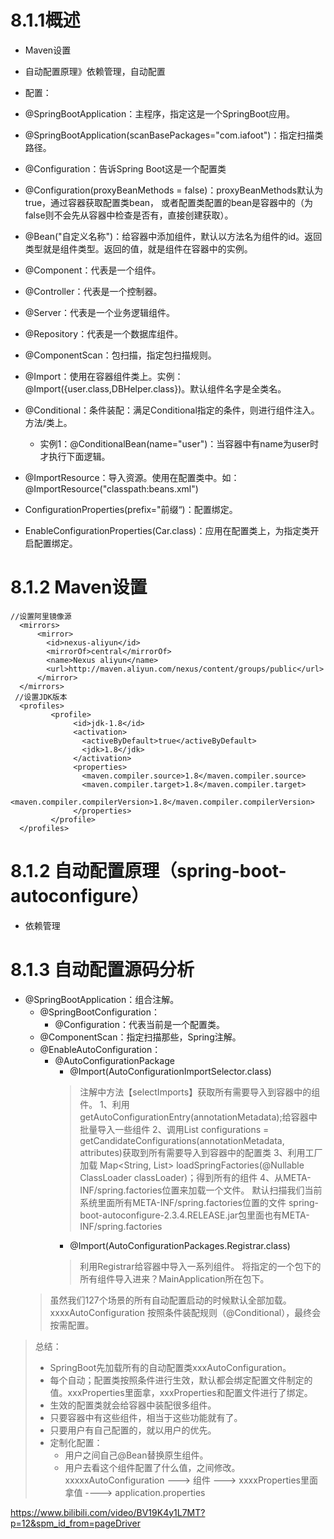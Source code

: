 # 8.1.1概述
* Maven设置
* 自动配置原理》依赖管理，自动配置

* 配置：
* @SpringBootApplication：主程序，指定这是一个SpringBoot应用。
* @SpringBootApplication(scanBasePackages="com.iafoot")：指定扫描类路径。
* @Configuration：告诉Spring Boot这是一个配置类
* @Configuration(proxyBeanMethods = false)：proxyBeanMethods默认为true，通过容器获取配置类bean，
  或者配置类配置的bean是容器中的（为false则不会先从容器中检查是否有，直接创建获取）。
* @Bean("自定义名称")：给容器中添加组件，默认以方法名为组件的id。返回类型就是组件类型。返回的值，就是组件在容器中的实例。
* @Component：代表是一个组件。
* @Controller：代表是一个控制器。
* @Server：代表是一个业务逻辑组件。
* @Repository：代表是一个数据库组件。
* @ComponentScan：包扫描，指定包扫描规则。
* @Import：使用在容器组件类上。实例：@Import({user.class,DBHelper.class})。默认组件名字是全类名。
* @Conditional：条件装配：满足Conditional指定的条件，则进行组件注入。方法/类上。
    * 实例1：@ConditionalBean(name="user")：当容器中有name为user时才执行下面逻辑。
* @ImportResource：导入资源。使用在配置类中。如：@ImportResource("classpath:beans.xml")
* ConfigurationProperties(prefix="前缀“)：配置绑定。
* EnableConfigurationProperties(Car.class)：应用在配置类上，为指定类开启配置绑定。






# 8.1.2 Maven设置
```aidl
//设置阿里镜像源
  <mirrors>
      <mirror>
        <id>nexus-aliyun</id>
        <mirrorOf>central</mirrorOf>
        <name>Nexus aliyun</name>
        <url>http://maven.aliyun.com/nexus/content/groups/public</url>
      </mirror>
  </mirrors>
 //设置JDK版本
  <profiles>
         <profile>
              <id>jdk-1.8</id>
              <activation>
                <activeByDefault>true</activeByDefault>
                <jdk>1.8</jdk>
              </activation>
              <properties>
                <maven.compiler.source>1.8</maven.compiler.source>
                <maven.compiler.target>1.8</maven.compiler.target>
                <maven.compiler.compilerVersion>1.8</maven.compiler.compilerVersion>
              </properties>
         </profile>
  </profiles>
```

# 8.1.2 自动配置原理（spring-boot-autoconfigure）
* 依赖管理

# 8.1.3 自动配置源码分析
* @SpringBootApplication：组合注解。
  * @SpringBootConfiguration：
    * @Configuration：代表当前是一个配置类。
  * @ComponentScan：指定扫描那些，Spring注解。
  * @EnableAutoConfiguration：
    * @AutoConfigurationPackage 
      * @Import(AutoConfigurationImportSelector.class)
      > 注解中方法【selectImports】获取所有需要导入到容器中的组件。
      > 1、利用getAutoConfigurationEntry(annotationMetadata);给容器中批量导入一些组件
      > 2、调用List<String> configurations = getCandidateConfigurations(annotationMetadata, attributes)获取到所有需要导入到容器中的配置类
      > 3、利用工厂加载 Map<String, List<String>> loadSpringFactories(@Nullable ClassLoader classLoader)；得到所有的组件
      > 4、从META-INF/spring.factories位置来加载一个文件。
      > 默认扫描我们当前系统里面所有META-INF/spring.factories位置的文件
      > spring-boot-autoconfigure-2.3.4.RELEASE.jar包里面也有META-INF/spring.factories
      * @Import(AutoConfigurationPackages.Registrar.class)
      > 利用Registrar给容器中导入一系列组件。
      > 将指定的一个包下的所有组件导入进来？MainApplication所在包下。
  > 虽然我们127个场景的所有自动配置启动的时候默认全部加载。xxxxAutoConfiguration
  > 按照条件装配规则（@Conditional），最终会按需配置。

> 总结：
> * SpringBoot先加载所有的自动配置类xxxAutoConfiguration。
> * 每个自动；配置类按照条件进行生效，默认都会绑定配置文件制定的值。xxxProperties里面拿，xxxProperties和配置文件进行了绑定。
> * 生效的配置类就会给容器中装配很多组件。
> * 只要容器中有这些组件，相当于这些功能就有了。
> * 只要用户有自己配置的，就以用户的优先。
> * 定制化配置：
>   * 用户之间自己@Bean替换原生组件。
>   * 用户去看这个组件配置了什么值，之间修改。
> xxxxxAutoConfiguration ---> 组件  ---> xxxxProperties里面拿值  ----> application.properties







https://www.bilibili.com/video/BV19K4y1L7MT?p=12&spm_id_from=pageDriver




